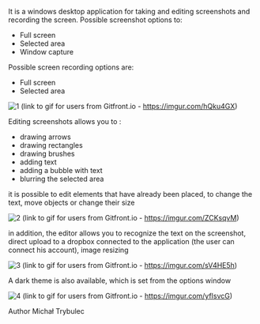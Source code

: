 It is a windows desktop application for taking and editing screenshots and recording the screen.
Possible screenshot options to:
- Full screen
- Selected area
- Window capture
  
Possible screen recording options are:
- Full screen
- Selected area

![1](https://github.com/michal-trb/screenerWpf/assets/85738518/b50f2d8c-b498-420b-b4a3-7f9ff9ff94c4)
(link to gif for users from Gitfront.io - https://imgur.com/hQku4GX)

Editing screenshots allows you to :
- drawing arrows 
- drawing rectangles
- drawing brushes
- adding text
- adding a bubble with text
- blurring the selected area
  
it is possible to edit elements that have already been placed, to change the text, move objects or change their size 
  
![2](https://github.com/michal-trb/screenerWpf/assets/85738518/625a0485-94b7-4579-8157-cfc1db3c0502)
(link to gif for users from Gitfront.io - https://imgur.com/ZCKsqvM)

in addition, the editor allows you to recognize the text on the screenshot, 
direct upload to a dropbox connected to the application (the user can connect his account),
image resizing

![3](https://github.com/michal-trb/screenerWpf/assets/85738518/360beb25-b60b-4c2a-8b4c-d4c119015bb5)
(link to gif for users from Gitfront.io - https://imgur.com/sV4HE5h)

A dark theme is also available, which is set from the options window 

![4](https://github.com/michal-trb/screenerWpf/assets/85738518/ef3334b8-5797-4152-b8b8-ee0d0525c70f)
(link to gif for users from Gitfront.io - https://imgur.com/yfIsvcG)

Author Michał Trybulec

